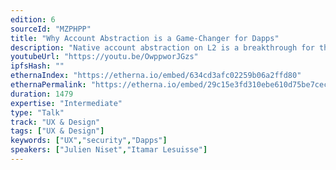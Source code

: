 ```yaml
---
edition: 6
sourceId: "MZPHPP"
title: "Why Account Abstraction is a Game-Changer for Dapps"
description: "Native account abstraction on L2 is a breakthrough for the usability and security of crypto. It’s also the only way to scale self-custody. This talk explains what account abstraction is and why it matters for Dapps and their users. We’ll provide specific examples of features that it uniquely enables, such as session keys, fraud monitoring, multicall, social recovery and more. The end result is the unlocking of new experiences and use cases that can move the needle for crypto’s adoption."
youtubeUrl: "https://youtu.be/OwppworJGzs"
ipfsHash: ""
ethernaIndex: "https://etherna.io/embed/634cd3afc02259b06a2ffd80"
ethernaPermalink: "https://etherna.io/embed/29c15e3fd310ebe610d75be7cec7a2e7324ef90dd58a407e4d731268111a2b3b"
duration: 1479
expertise: "Intermediate"
type: "Talk"
track: "UX & Design"
tags: ["UX & Design"]
keywords: ["UX","security","Dapps"]
speakers: ["Julien Niset","Itamar Lesuisse"]
---
```

